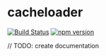 # cacheloader
[![Build Status](https://travis-ci.org/abihf/cacheloader.svg?branch=master)](https://travis-ci.org/abihf/cacheloader)
[![npm version](https://badge.fury.io/js/%40abihf%2Fcacheloader.png)](https://www.npmjs.com/package/@abihf/cacheloader)

// TODO: create documentation
